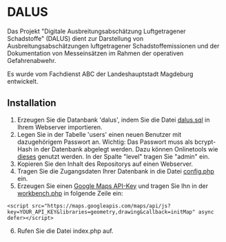 # DALUS

Das Projekt "Digitale Ausbreitungsabschätzung Luftgetragener Schadstoffe" (DALUS) dient zur Darstellung von Ausbreitungsabschätzungen luftgetragener Schadstoffemissionen und der Dokumentation von Messeinsätzen im Rahmen der operativen Gefahrenabwehr.

Es wurde vom Fachdienst ABC der Landeshauptstadt Magdeburg entwickelt.

## Installation

1. Erzeugen Sie die Datanbank 'dalus', indem Sie die Datei [dalus.sql](files/dalus.sql) in Ihrem Webserver importieren.
2. Legen Sie in der Tabelle 'users' einen neuen Benutzer mit dazugehörigem Passwort an. Wichtig: Das Passwort muss als bcrypt-Hash in der Datenbank abgelegt werden. Dazu können Onlinetools wie [dieses](https://bcrypt-generator.com/) genutzt werden. In der Spalte "level" tragen Sie "admin" ein.
3. Kopieren Sie den Inhalt des Repositorys auf einen Webserver.
4. Tragen Sie die Zugangsdaten Ihrer Datenbank in die Datei [config.php](php/config.php) ein.
5. Erzeugen Sie einen [Google Maps API-Key](https://developers.google.com/maps/documentation/javascript/get-api-key?hl=de) und tragen Sie Ihn in der [workbench.php](workbench.php) in folgende Zeile ein:
```
<script src="https://maps.googleapis.com/maps/api/js?key=YOUR_API_KEY&libraries=geometry,drawing&callback=initMap" async defer></script>
```
6. Rufen Sie die Datei index.php auf.
